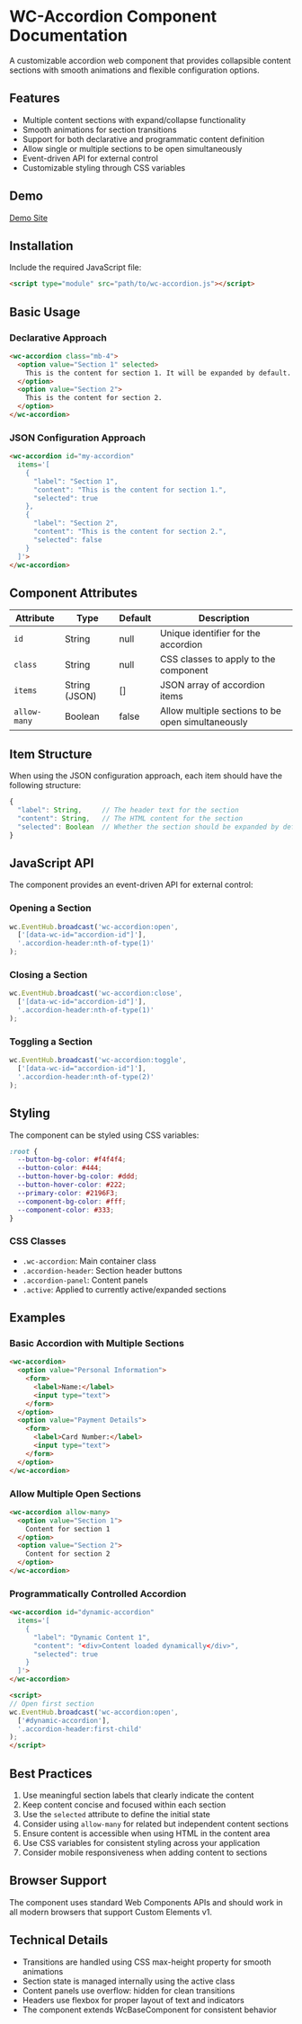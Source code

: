 # WC-Accordion Component Documentation

A customizable accordion web component that provides collapsible content sections with smooth animations and flexible configuration options.

## Features

- Multiple content sections with expand/collapse functionality
- Smooth animations for section transitions
- Support for both declarative and programmatic content definition
- Allow single or multiple sections to be open simultaneously
- Event-driven API for external control
- Customizable styling through CSS variables

## Demo
[Demo Site](https://mattduffield.github.io/wave-css/views/)

## Installation

Include the required JavaScript file:

```html
<script type="module" src="path/to/wc-accordion.js"></script>
```

## Basic Usage

### Declarative Approach
```html
<wc-accordion class="mb-4">
  <option value="Section 1" selected>
    This is the content for section 1. It will be expanded by default.
  </option>
  <option value="Section 2">
    This is the content for section 2.
  </option>
</wc-accordion>
```

### JSON Configuration Approach
```html
<wc-accordion id="my-accordion"
  items='[
    {
      "label": "Section 1",
      "content": "This is the content for section 1.",
      "selected": true
    },
    {
      "label": "Section 2",
      "content": "This is the content for section 2.",
      "selected": false
    }
  ]'>
</wc-accordion>
```

## Component Attributes

| Attribute | Type | Default | Description |
|-----------|------|---------|-------------|
| `id` | String | null | Unique identifier for the accordion |
| `class` | String | null | CSS classes to apply to the component |
| `items` | String (JSON) | [] | JSON array of accordion items |
| `allow-many` | Boolean | false | Allow multiple sections to be open simultaneously |

## Item Structure

When using the JSON configuration approach, each item should have the following structure:

```javascript
{
  "label": String,     // The header text for the section
  "content": String,   // The HTML content for the section
  "selected": Boolean  // Whether the section should be expanded by default
}
```

## JavaScript API

The component provides an event-driven API for external control:

### Opening a Section
```javascript
wc.EventHub.broadcast('wc-accordion:open', 
  ['[data-wc-id="accordion-id"]'], 
  '.accordion-header:nth-of-type(1)'
);
```

### Closing a Section
```javascript
wc.EventHub.broadcast('wc-accordion:close', 
  ['[data-wc-id="accordion-id"]'], 
  '.accordion-header:nth-of-type(1)'
);
```

### Toggling a Section
```javascript
wc.EventHub.broadcast('wc-accordion:toggle', 
  ['[data-wc-id="accordion-id"]'], 
  '.accordion-header:nth-of-type(2)'
);
```

## Styling

The component can be styled using CSS variables:

```css
:root {
  --button-bg-color: #f4f4f4;
  --button-color: #444;
  --button-hover-bg-color: #ddd;
  --button-hover-color: #222;
  --primary-color: #2196F3;
  --component-bg-color: #fff;
  --component-color: #333;
}
```

### CSS Classes

- `.wc-accordion`: Main container class
- `.accordion-header`: Section header buttons
- `.accordion-panel`: Content panels
- `.active`: Applied to currently active/expanded sections

## Examples

### Basic Accordion with Multiple Sections
```html
<wc-accordion>
  <option value="Personal Information">
    <form>
      <label>Name:</label>
      <input type="text">
    </form>
  </option>
  <option value="Payment Details">
    <form>
      <label>Card Number:</label>
      <input type="text">
    </form>
  </option>
</wc-accordion>
```

### Allow Multiple Open Sections
```html
<wc-accordion allow-many>
  <option value="Section 1">
    Content for section 1
  </option>
  <option value="Section 2">
    Content for section 2
  </option>
</wc-accordion>
```

### Programmatically Controlled Accordion
```html
<wc-accordion id="dynamic-accordion"
  items='[
    {
      "label": "Dynamic Content 1",
      "content": "<div>Content loaded dynamically</div>",
      "selected": true
    }
  ]'>
</wc-accordion>

<script>
// Open first section
wc.EventHub.broadcast('wc-accordion:open', 
  ['#dynamic-accordion'], 
  '.accordion-header:first-child'
);
</script>
```

## Best Practices

1. Use meaningful section labels that clearly indicate the content
2. Keep content concise and focused within each section
3. Use the `selected` attribute to define the initial state
4. Consider using `allow-many` for related but independent content sections
5. Ensure content is accessible when using HTML in the content area
6. Use CSS variables for consistent styling across your application
7. Consider mobile responsiveness when adding content to sections

## Browser Support

The component uses standard Web Components APIs and should work in all modern browsers that support Custom Elements v1.

## Technical Details

- Transitions are handled using CSS max-height property for smooth animations
- Section state is managed internally using the active class
- Content panels use overflow: hidden for clean transitions
- Headers use flexbox for proper layout of text and indicators
- The component extends WcBaseComponent for consistent behavior

